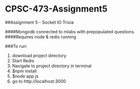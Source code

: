 # CPSC-473-Assignment5
##Assignment 5 - Socket IO Trivia

####Mongodb connected to mlabs with prepopulated questions.
####Requires node & redis running

###To run:
1. download project directory
2. Start Redis
3. Navigate to project directory in terminal
4. $npm install
5. $node app.js
6. go to http://localhost:3000 
